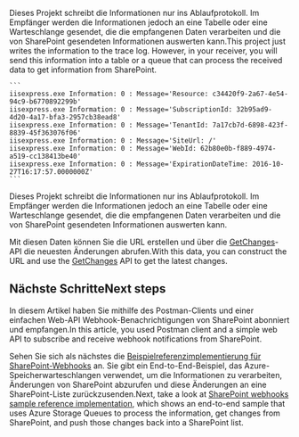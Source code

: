 <span data-ttu-id="c10bd-p123">Dieses Projekt schreibt die Informationen nur ins Ablaufprotokoll. Im Empfänger werden die Informationen jedoch an eine Tabelle oder eine Warteschlange gesendet, die die empfangenen Daten verarbeiten und die von SharePoint gesendeten Informationen auswerten kann.</span><span class="sxs-lookup"><span data-stu-id="c10bd-p123">This project just writes the information to the trace log. However, in your receiver, you will send this information into a table or a queue that can process the received data to get information from SharePoint.</span></span>

    ```
    iisexpress.exe Information: 0 : Message='Resource: c34420f9-2a67-4e54-94c9-b6770892299b'
    iisexpress.exe Information: 0 : Message='SubscriptionId: 32b95ad9-4d20-4a17-bfa3-2957cb38ead8'
    iisexpress.exe Information: 0 : Message='TenantId: 7a17cb7d-6898-423f-8839-45f363076f06'
    iisexpress.exe Information: 0 : Message='SiteUrl: /'
    iisexpress.exe Information: 0 : Message='WebId: 62b80e0b-f889-4974-a519-cc138413be40'
    iisexpress.exe Information: 0 : Message='ExpirationDateTime: 2016-10-27T16:17:57.0000000Z'
    ```

Dieses Projekt schreibt die Informationen nur ins Ablaufprotokoll. Im Empfänger werden die Informationen jedoch an eine Tabelle oder eine Warteschlange gesendet, die die empfangenen Daten verarbeiten und die von SharePoint gesendeten Informationen auswerten kann. 

<span data-ttu-id="c10bd-282">Mit diesen Daten können Sie die URL erstellen und über die [GetChanges](https://msdn.microsoft.com/EN-US/library/office/dn531433.aspx#bk_ListGetChanges)-API die neuesten Änderungen abrufen.</span><span class="sxs-lookup"><span data-stu-id="c10bd-282">With this data, you can construct the URL and use the [GetChanges](https://msdn.microsoft.com/EN-US/library/office/dn531433.aspx#bk_ListGetChanges) API to get the latest changes.</span></span>

## <a name="next-steps"></a><span data-ttu-id="c10bd-283">Nächste Schritte</span><span class="sxs-lookup"><span data-stu-id="c10bd-283">Next steps</span></span>

<span data-ttu-id="c10bd-284">In diesem Artikel haben Sie mithilfe des Postman-Clients und einer einfachen Web-API Webhook-Benachrichtigungen von SharePoint abonniert und empfangen.</span><span class="sxs-lookup"><span data-stu-id="c10bd-284">In this article, you used Postman client and a simple web API to subscribe and receive webhook notifications from SharePoint.</span></span>

<span data-ttu-id="c10bd-285">Sehen Sie sich als nächstes die [Beispielreferenzimplementierung für SharePoint-Webhooks](./webhooks-reference-implementation) an. Sie gibt ein End-to-End-Beispiel, das Azure-Speicherwarteschlangen verwendet, um die Informationen zu verarbeiten, Änderungen von SharePoint abzurufen und diese Änderungen an eine SharePoint-Liste zurückzusenden.</span><span class="sxs-lookup"><span data-stu-id="c10bd-285">Next, take a look at [SharePoint webhooks sample reference implementation](./webhooks-reference-implementation), which shows an end-to-end sample that uses Azure Storage Queues to process the information, get changes from SharePoint, and push those changes back into a SharePoint list.</span></span>
